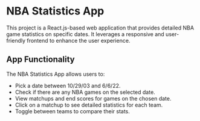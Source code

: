 # NBA Statistics App

This project is a React.js-based web application that provides detailed NBA game statistics on specific dates. It leverages a responsive and user-friendly frontend to enhance the user experience.

## App Functionality

The NBA Statistics App allows users to:

- Pick a date between 10/29/03 and 6/6/22.
- Check if there are any NBA games on the selected date.
- View matchups and end scores for games on the chosen date.
- Click on a matchup to see detailed statistics for each team.
- Toggle between teams to compare their stats.
